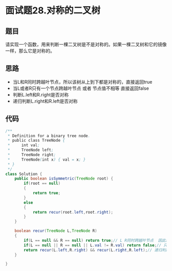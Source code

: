 # 面试题28.对称的二叉树


## 题目
请实现一个函数，用来判断一棵二叉树是不是对称的。如果一棵二叉树和它的镜像一样，那么它是对称的。

## 思路

* 当L和R同时跨越叶节点，所以该树从上到下都是对称的，直接返回true
* 当L或者R只有一个节点跨越叶节点 或者 节点值不相等  直接返回false
* 判断L.left和R.right是否对称
* 递归判断L.right和R.left是否对称


## 代码

```java
/**
 * Definition for a binary tree node.
 * public class TreeNode {
 *     int val;
 *     TreeNode left;
 *     TreeNode right;
 *     TreeNode(int x) { val = x; }
 * }
 */
class Solution {
    public boolean isSymmetric(TreeNode root) {
        if(root == null)
        {
            return true;
        }
        else
        {
            return recur(root.left,root.right);
        }
    }

    boolean recur(TreeNode L,TreeNode R)
    {
        if(L == null && R == null) return true;// L R同时跨越叶节点  因此返回true
        if(L == null || R == null || L.val != R.val) return false;// 只有一个跨越叶节点  或者节点值不相同 直接返回false
        return recur(L.left,R.right) && recur(L.right,R.left);// 递归判断是否对称
    }

}

```

